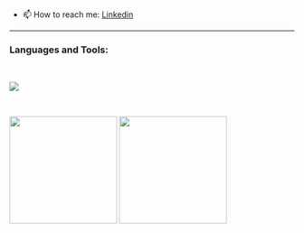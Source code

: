 
- 📫 How to reach me: [Linkedin](https://www.linkedin.com/in/hugo-bourget/)

---

<h3 align="left"><b>Languages and Tools:</b></h3>
<br>
<p align="left">
<a href="https://github.com/hbourget/"> <img src="https://skillicons.dev/icons?i=java,js,py,cs,c,go,php,ts,bash,powershell,html,css,md,latex,androidstudio,eclipse,idea,visualstudio,vscode,cmake,gradle,maven,django,dotnet,nodejs,react,angular,spring,tailwind,mongodb,mysql,postgres,sqlite,docker,git,github,gitlab,postman,linux,raspberrypi&theme=light" /> </a>
</p>
<br>

<p>
  <picture>
    <source
      srcset="https://github-readme-stats.vercel.app/api?username=hbourget&show_icons=true&locale=en&theme=dark"
      media="(prefers-color-scheme: dark)"
    />
    <source
      srcset="https://github-readme-stats.vercel.app/api?username=hbourget&show_icons=true&locale=en"
      media="(prefers-color-scheme: light), (prefers-color-scheme: no-preference)"
    />
    <img height=190 src="https://github-readme-stats.vercel.app/api?username=hbourget&show_icons=true&locale=en" />
  </picture>

   <picture>
    <source
      srcset="https://github-readme-stats.vercel.app/api/top-langs?username=hbourget&show_icons=true&locale=en&layout=compact&theme=dark"
      media="(prefers-color-scheme: dark)"
    />
    <source
      srcset="https://github-readme-stats.vercel.app/api/top-langs?username=hbourget&show_icons=true&locale=en&layout=compact"
      media="(prefers-color-scheme: light), (prefers-color-scheme: no-preference)"
    />
    <img height=190 src="https://github-readme-stats.vercel.app/api/top-langs?username=hbourget&show_icons=true&locale=en&layout=compact" />
  </picture>
</p>
